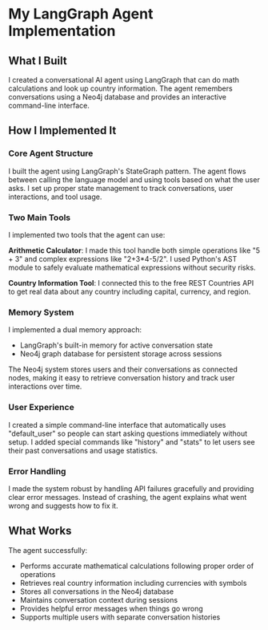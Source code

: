 # My LangGraph Agent Implementation

## What I Built

I created a conversational AI agent using LangGraph that can do math calculations and look up country information. The agent remembers conversations using a Neo4j database and provides an interactive command-line interface.

## How I Implemented It

### Core Agent Structure
I built the agent using LangGraph's StateGraph pattern. The agent flows between calling the language model and using tools based on what the user asks. I set up proper state management to track conversations, user interactions, and tool usage.

### Two Main Tools
I implemented two tools that the agent can use:

**Arithmetic Calculator**: I made this tool handle both simple operations like "5 + 3" and complex expressions like "2+3*4-5/2". I used Python's AST module to safely evaluate mathematical expressions without security risks.

**Country Information Tool**: I connected this to the free REST Countries API to get real data about any country including capital, currency, and region.

### Memory System
I implemented a dual memory approach:
- LangGraph's built-in memory for active conversation state
- Neo4j graph database for persistent storage across sessions

The Neo4j system stores users and their conversations as connected nodes, making it easy to retrieve conversation history and track user interactions over time.

### User Experience
I created a simple command-line interface that automatically uses "default_user" so people can start asking questions immediately without setup. I added special commands like "history" and "stats" to let users see their past conversations and usage statistics.

### Error Handling
I made the system robust by handling API failures gracefully and providing clear error messages. Instead of crashing, the agent explains what went wrong and suggests how to fix it.



## What Works

The agent successfully:
- Performs accurate mathematical calculations following proper order of operations
- Retrieves real country information including currencies with symbols
- Stores all conversations in the Neo4j database
- Maintains conversation context during sessions
- Provides helpful error messages when things go wrong
- Supports multiple users with separate conversation histories
